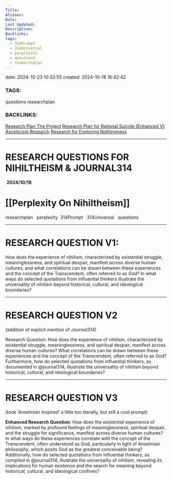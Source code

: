 ```yaml
---
Title: 
Aliases: 
Date: 
Last Updated: 
Description: 
Backlinks: 
tags:
  - 314Prompt
  - 314Universal
  - perplexity
  - questions
  - researchplan
---
```


date: 2024-10-23 10:32:55
created: 2024-10-18 16:42:42

### TAGS:

questions researchplan

### BACKLINKS:

[Research Plan The Project](Research%20Plan%20The%20Project.md)
[Research Plan for Rational Suicide (Enhanced V)](Research%20Plan%20for%20Rational%20Suicide%20(Enhanced%20V))
[Asceticism Research](../Notes%20on%20Renunciation%20&%20Asceticism/Asceticism%20Research.md)
[Research for Exploring Nothingness](../Research%20for%20Exploring%20Nothingness.md)

---

# RESEARCH QUESTIONS FOR NIHILTHEISM & JOURNAL314

 **2024/10/18**

# [[Perplexity On Nihiltheism]]

researchplan   perplexity  314Prompt    314Universal   questions

* * *

# **RESEARCH QUESTION V1:**

How does the experience of nihilism, characterized by existential struggle, meaninglessness, and spiritual despair, manifest across diverse human cultures, and what correlations can be drawn between these experiences and the concept of the Transcendent, often referred to as _God_? In what ways do selected quotations from influential thinkers illustrate the universality of nihilism beyond historical, cultural, and ideological boundaries?

* * *

# RESEARCH QUESTION V2

(addition of explicit mention of _Journal314)_

Research Question: How does the experience of nihilism, characterized by existential struggle, meaninglessness, and spiritual despair, manifest across diverse human cultures? What correlations can be drawn between these experiences and the concept of the Transcendent, often referred to as God? Furthermore, how do selected quotations from influential thinkers, as documented in @journal314, illustrate the universality of nihilism beyond historical, cultural, and ideological boundaries?

* * *

# RESEARCH QUESTION V3

(took ‘Anselmian Inspired’ a little too literally, but still a cool prompt)

**Enhanced Research Question:** How does the existential experience of nihilism, marked by profound feelings of meaninglessness, spiritual despair, and the struggle for significance, manifest across diverse human cultures? In what ways do these experiences correlate with the concept of the Transcendent, often understood as God, particularly in light of Anselmian philosophy, which posits God as the greatest conceivable being? Additionally, how do selected quotations from influential thinkers, as compiled in @journal314, illustrate the universality of nihilism, revealing its implications for human existence and the search for meaning beyond historical, cultural, and ideological confines?

